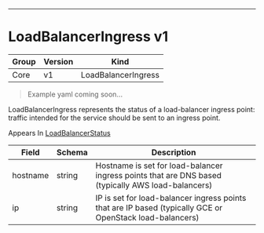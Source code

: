 

-----------
# LoadBalancerIngress v1

Group        | Version     | Kind
------------ | ---------- | -----------
Core | v1 | LoadBalancerIngress







> Example yaml coming soon...


LoadBalancerIngress represents the status of a load-balancer ingress point: traffic intended for the service should be sent to an ingress point.

<aside class="notice">
Appears In <a href="#loadbalancerstatus-v1">LoadBalancerStatus</a> </aside>

Field        | Schema     | Description
------------ | ---------- | -----------
hostname | string | Hostname is set for load-balancer ingress points that are DNS based (typically AWS load-balancers)
ip | string | IP is set for load-balancer ingress points that are IP based (typically GCE or OpenStack load-balancers)






